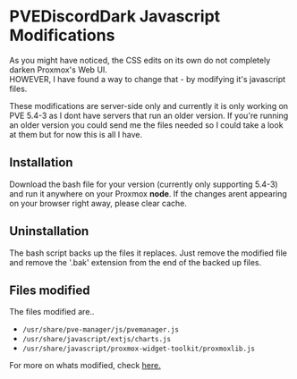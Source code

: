 # PVEDiscordDark Javascript Modifications

As you might have noticed, the CSS edits on its own do not completely darken Proxmox's Web UI.  
HOWEVER, I have found a way to change that - by modifying it's javascript files.  

These modifications are server-side only and currently it is only working on PVE 5.4-3 as I dont have servers that run an older version. If you're running an older version you could send me the files needed so I could take a look at them but for now this is all I have.

## Installation
Download the bash file for your version (currently only supporting 5.4-3) and run it anywhere on your Proxmox **node**. If the changes arent appearing on your browser right away, please clear cache.

## Uninstallation
The bash script backs up the files it replaces. Just remove the modified file and remove the '.bak' extension from the end of the backed up files.

## Files modified
The files modified are..  
* `/usr/share/pve-manager/js/pvemanager.js`
* `/usr/share/javascript/extjs/charts.js`
* `/usr/share/javascript/proxmox-widget-toolkit/proxmoxlib.js`

For more on whats modified, check [here.](https://github.com/Weilbyte/PVEDiscordDark/blob/master/serverside/jsmod/changes.md)
